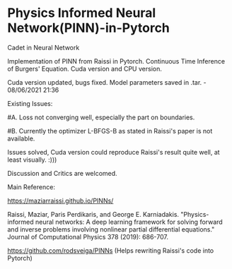# Physics Informed Neural Network(PINN)-in-Pytorch

Cadet in Neural Network

Implementation of PINN from Raissi in Pytorch.
Continuous Time Inference of Burgers' Equation.
Cuda version and CPU version.

Cuda version updated, bugs fixed. 
Model parameters saved in .tar. - 08/06/2021 21:36

Existing Issues:

#A. Loss not converging well, especially the part on boundaries.

#B. Currently the optimizer L-BFGS-B as stated in Raissi's paper is not available. 

Issues solved, Cuda version could reproduce Raissi's result quite well, at least visually. :)))

Discussion and Critics are welcomed.

Main Reference: 

https://maziarraissi.github.io/PINNs/

Raissi, Maziar, Paris Perdikaris, and George E. Karniadakis. "Physics-informed neural networks: A deep learning framework for solving forward and inverse problems involving nonlinear partial differential equations." Journal of Computational Physics 378 (2019): 686-707.

https://github.com/rodsveiga/PINNs
(Helps rewriting Raissi's code into Pytorch)
